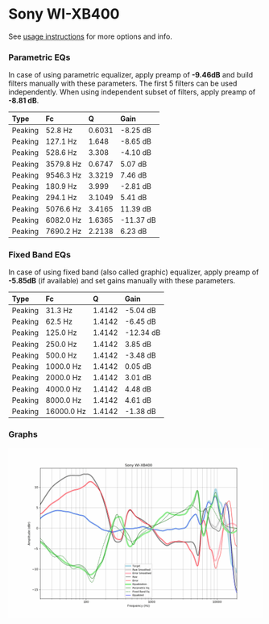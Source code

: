 # Sony WI-XB400
See [usage instructions](https://github.com/jaakkopasanen/AutoEq#usage) for more options and info.

### Parametric EQs
In case of using parametric equalizer, apply preamp of **-9.46dB** and build filters manually
with these parameters. The first 5 filters can be used independently.
When using independent subset of filters, apply preamp of **-8.81 dB**.

| Type    | Fc        |      Q | Gain      |
|:--------|:----------|:-------|:----------|
| Peaking | 52.8 Hz   | 0.6031 | -8.25 dB  |
| Peaking | 127.1 Hz  | 1.648  | -8.65 dB  |
| Peaking | 528.6 Hz  | 3.308  | -4.10 dB  |
| Peaking | 3579.8 Hz | 0.6747 | 5.07 dB   |
| Peaking | 9546.3 Hz | 3.3219 | 7.46 dB   |
| Peaking | 180.9 Hz  | 3.999  | -2.81 dB  |
| Peaking | 294.1 Hz  | 3.1049 | 5.41 dB   |
| Peaking | 5076.6 Hz | 3.4165 | 11.39 dB  |
| Peaking | 6082.0 Hz | 1.6365 | -11.37 dB |
| Peaking | 7690.2 Hz | 2.2138 | 6.23 dB   |

### Fixed Band EQs
In case of using fixed band (also called graphic) equalizer, apply preamp of **-5.85dB**
(if available) and set gains manually with these parameters.

| Type    | Fc         |      Q | Gain      |
|:--------|:-----------|:-------|:----------|
| Peaking | 31.3 Hz    | 1.4142 | -5.04 dB  |
| Peaking | 62.5 Hz    | 1.4142 | -6.45 dB  |
| Peaking | 125.0 Hz   | 1.4142 | -12.34 dB |
| Peaking | 250.0 Hz   | 1.4142 | 3.85 dB   |
| Peaking | 500.0 Hz   | 1.4142 | -3.48 dB  |
| Peaking | 1000.0 Hz  | 1.4142 | 0.05 dB   |
| Peaking | 2000.0 Hz  | 1.4142 | 3.01 dB   |
| Peaking | 4000.0 Hz  | 1.4142 | 4.48 dB   |
| Peaking | 8000.0 Hz  | 1.4142 | 4.61 dB   |
| Peaking | 16000.0 Hz | 1.4142 | -1.38 dB  |

### Graphs
![](./Sony%20WI-XB400.png)